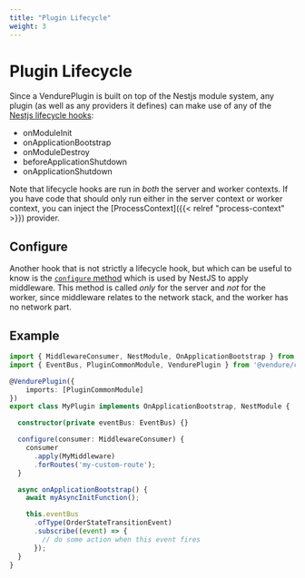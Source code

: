 ```yaml
---
title: "Plugin Lifecycle"
weight: 3
---
```


# Plugin Lifecycle

Since a VendurePlugin is built on top of the Nestjs module system, any plugin (as well as any providers it defines) can make use of any of the [Nestjs lifecycle hooks](https://docs.nestjs.com/fundamentals/lifecycle-events):

* onModuleInit
* onApplicationBootstrap
* onModuleDestroy
* beforeApplicationShutdown
* onApplicationShutdown

Note that lifecycle hooks are run in _both_ the server and worker contexts. If you have code that should only run either in the server context or worker context, you can inject the [ProcessContext]({{< relref "process-context" >}}) provider.

## Configure

Another hook that is not strictly a lifecycle hook, but which can be useful to know is the [`configure` method](https://docs.nestjs.com/middleware#applying-middleware) which is used by NestJS to apply middleware. This method is called _only_ for the server and _not_ for the worker, since middleware relates to the network stack, and the worker has no network part.

## Example

```TypeScript
import { MiddlewareConsumer, NestModule, OnApplicationBootstrap } from '@nestjs/common';
import { EventBus, PluginCommonModule, VendurePlugin } from '@vendure/core';

@VendurePlugin({
    imports: [PluginCommonModule]
})
export class MyPlugin implements OnApplicationBootstrap, NestModule {

  constructor(private eventBus: EventBus) {}

  configure(consumer: MiddlewareConsumer) {
    consumer
      .apply(MyMiddleware)
      .forRoutes('my-custom-route');
  }

  async onApplicationBootstrap() {
    await myAsyncInitFunction();

    this.eventBus
      .ofType(OrderStateTransitionEvent)
      .subscribe((event) => {
        // do some action when this event fires
      });
  }
}
```
